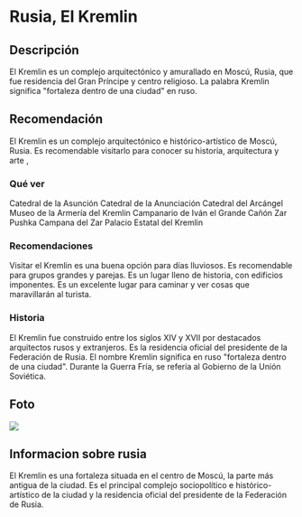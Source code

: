# Rusia, El Kremlin


## Descripción

El Kremlin es un complejo arquitectónico y amurallado en Moscú, Rusia, que fue residencia del Gran Príncipe y centro religioso. La palabra Kremlin significa "fortaleza dentro de una ciudad" en ruso. 


## Recomendación

El Kremlin es un complejo arquitectónico e histórico-artístico de Moscú, Rusia. Es recomendable visitarlo para conocer su historia, arquitectura y arte , 
### Qué ver 
Catedral de la Asunción
Catedral de la Anunciación
Catedral del Arcángel
Museo de la Armería del Kremlin
Campanario de Iván el Grande
Cañón Zar Pushka
Campana del Zar
Palacio Estatal del Kremlin
### Recomendaciones 
Visitar el Kremlin es una buena opción para días lluviosos.
Es recomendable para grupos grandes y parejas.
Es un lugar lleno de historia, con edificios imponentes.
Es un excelente lugar para caminar y ver cosas que maravillarán al turista.
### Historia
El Kremlin fue construido entre los siglos XIV y XVII por destacados arquitectos rusos y extranjeros. 
Es la residencia oficial del presidente de la Federación de Rusia. 
El nombre Kremlin significa en ruso "fortaleza dentro de una ciudad". 
Durante la Guerra Fría, se refería al Gobierno de la Unión Soviética. 



## Foto

![](https://encrypted-tbn0.gstatic.com/images?q=tbn:ANd9GcQb6JRrVwTZxq4l2FDRN1FPnb3N9dH5Gpu_Tg&s)



## Informacion sobre rusia


El Kremlin es una fortaleza situada en el centro de Moscú, la parte más antigua de la ciudad. Es el principal complejo sociopolítico e histórico-artístico de la ciudad y la residencia oficial del presidente de la Federación de Rusia.



